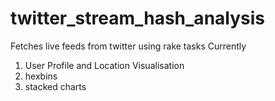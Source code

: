 # twitter_stream_hash_analysis
Fetches live feeds from twitter using rake tasks
Currently
1. User Profile and Location Visualisation
2. hexbins
3. stacked charts
